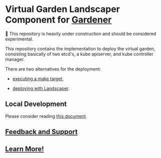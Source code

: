 # Virtual Garden Landscaper Component for [Gardener](https://gardener.cloud)

🚧 This repository is heavily under construction and should be considered experimental.

This repository contains the implementation to deploy the virtual garden, consisting basically of two etcd's, a
kube apiserver, and kube controller manager.

There are two alternatives for the deployment:

- [executing a make target](./docs/deploy-virtual-garden-with-make-target.md),

- [deploying with Landscaper](./docs/deploy-virtual-garden-with-landscaper.md).

## Local Development

Please consider reading [this document](docs/local-development.md).

## [Feedback and Support](https://github.com/gardener/gardener#feedback-and-support)

## [Learn More!](https://github.com/gardener/gardener/blob/master/README.md#learn-more)
